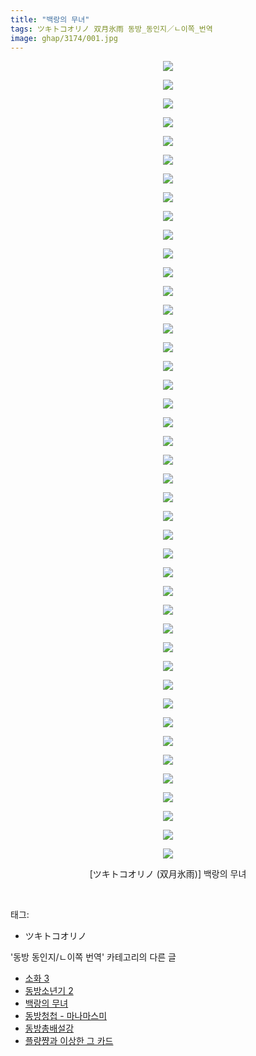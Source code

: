 ```yaml
---
title: "백랑의 무녀"
tags: ツキトコオリノ 双月氷雨 동방_동인지／ㄴ이쪽_번역
image: ghap/3174/001.jpg
---
```

<div class="article">
<p style="text-align: center; clear: none; float: none;"><img src="{{ site.nasurl }}/ghap/3174/001.jpg"/></p>
<p style="text-align: center; clear: none; float: none;"><img src="{{ site.nasurl }}/ghap/3174/002.jpg"/></p>
<p style="text-align: center; clear: none; float: none;"><img src="{{ site.nasurl }}/ghap/3174/003.jpg"/></p>
<p style="text-align: center; clear: none; float: none;"><img src="{{ site.nasurl }}/ghap/3174/004.jpg"/></p>
<p style="text-align: center; clear: none; float: none;"><img src="{{ site.nasurl }}/ghap/3174/005.jpg"/></p>
<p style="text-align: center; clear: none; float: none;"><img src="{{ site.nasurl }}/ghap/3174/006.jpg"/></p>
<p style="text-align: center; clear: none; float: none;"><img src="{{ site.nasurl }}/ghap/3174/007.jpg"/></p>
<p style="text-align: center; clear: none; float: none;"><img src="{{ site.nasurl }}/ghap/3174/008.jpg"/></p>
<p style="text-align: center; clear: none; float: none;"><img src="{{ site.nasurl }}/ghap/3174/009.jpg"/></p>
<p style="text-align: center; clear: none; float: none;"><img src="{{ site.nasurl }}/ghap/3174/010.jpg"/></p>
<p style="text-align: center; clear: none; float: none;"><img src="{{ site.nasurl }}/ghap/3174/011.jpg"/></p>
<p style="text-align: center; clear: none; float: none;"><img src="{{ site.nasurl }}/ghap/3174/012.jpg"/></p>
<p style="text-align: center; clear: none; float: none;"><img src="{{ site.nasurl }}/ghap/3174/013.jpg"/></p>
<p style="text-align: center; clear: none; float: none;"><img src="{{ site.nasurl }}/ghap/3174/014.jpg"/></p>
<p style="text-align: center; clear: none; float: none;"><img src="{{ site.nasurl }}/ghap/3174/015.jpg"/></p>
<p style="text-align: center; clear: none; float: none;"><img src="{{ site.nasurl }}/ghap/3174/016.jpg"/></p>
<p style="text-align: center; clear: none; float: none;"><img src="{{ site.nasurl }}/ghap/3174/017.jpg"/></p>
<p style="text-align: center; clear: none; float: none;"><img src="{{ site.nasurl }}/ghap/3174/018.jpg"/></p>
<p style="text-align: center; clear: none; float: none;"><img src="{{ site.nasurl }}/ghap/3174/019.jpg"/></p>
<p style="text-align: center; clear: none; float: none;"><img src="{{ site.nasurl }}/ghap/3174/020.jpg"/></p>
<p style="text-align: center; clear: none; float: none;"><img src="{{ site.nasurl }}/ghap/3174/021.jpg"/></p>
<p style="text-align: center; clear: none; float: none;"><img src="{{ site.nasurl }}/ghap/3174/022.jpg"/></p>
<p style="text-align: center; clear: none; float: none;"><img src="{{ site.nasurl }}/ghap/3174/023.jpg"/></p>
<p style="text-align: center; clear: none; float: none;"><img src="{{ site.nasurl }}/ghap/3174/024.jpg"/></p>
<p style="text-align: center; clear: none; float: none;"><img src="{{ site.nasurl }}/ghap/3174/025.jpg"/></p>
<p style="text-align: center; clear: none; float: none;"><img src="{{ site.nasurl }}/ghap/3174/026.jpg"/></p>
<p style="text-align: center; clear: none; float: none;"><img src="{{ site.nasurl }}/ghap/3174/027.jpg"/></p>
<p style="text-align: center; clear: none; float: none;"><img src="{{ site.nasurl }}/ghap/3174/028.jpg"/></p>
<p style="text-align: center; clear: none; float: none;"><img src="{{ site.nasurl }}/ghap/3174/029.jpg"/></p>
<p style="text-align: center; clear: none; float: none;"><img src="{{ site.nasurl }}/ghap/3174/030.jpg"/></p>
<p style="text-align: center; clear: none; float: none;"><img src="{{ site.nasurl }}/ghap/3174/031.jpg"/></p>
<p style="text-align: center; clear: none; float: none;"><img src="{{ site.nasurl }}/ghap/3174/032.jpg"/></p>
<p style="text-align: center; clear: none; float: none;"><img src="{{ site.nasurl }}/ghap/3174/033.jpg"/></p>
<p style="text-align: center; clear: none; float: none;"><img src="{{ site.nasurl }}/ghap/3174/034.jpg"/></p>
<p style="text-align: center; clear: none; float: none;"><img src="{{ site.nasurl }}/ghap/3174/035.jpg"/></p>
<p style="text-align: center; clear: none; float: none;"><img src="{{ site.nasurl }}/ghap/3174/036.jpg"/></p>
<p style="text-align: center; clear: none; float: none;"><img src="{{ site.nasurl }}/ghap/3174/037.jpg"/></p>
<p style="text-align: center; clear: none; float: none;"><img src="{{ site.nasurl }}/ghap/3174/038.jpg"/></p>
<p style="text-align: center; clear: none; float: none;"><img src="{{ site.nasurl }}/ghap/3174/039.jpg"/></p>
<p style="text-align: center; clear: none; float: none;"><img src="{{ site.nasurl }}/ghap/3174/040.jpg"/></p>
<p style="text-align: center; clear: none; float: none;"><img src="{{ site.nasurl }}/ghap/3174/041.jpg"/></p>
<p style="text-align: center; clear: none; float: none;"><img src="{{ site.nasurl }}/ghap/3174/042.jpg"/></p>
<p style="text-align: center; clear: none; float: none;"><img src="{{ site.nasurl }}/ghap/3174/043.jpg"/></p>
<p style="text-align: center; clear: none; float: none;">[ツキトコオリノ (双月氷雨)] 백랑의 무녀</p>
<p style="text-align: center; clear: none; float: none;"></p>
<p><br/></p>
</div><div class="tagTrail">
<p>태그: </p>
<ul>
<li>ツキトコオリノ</li>
</ul>
</div><div class="another">
<p>'동방 동인지/ㄴ이쪽 번역' 카테고리의 다른 글</p>
<ul>
<li><a href="/2017-03-27-ghap_3176">소화 3</a></li>
<li><a href="/2017-03-24-ghap_3175">동방소년기 2</a></li>
<li><a href="/2017-03-22-ghap_3174">백랑의 무녀</a></li>
<li><a href="/2017-03-14-ghap_3170">동방청첩 - 마나마스미</a></li>
<li><a href="/2017-03-10-ghap_3161">동방총배설강</a></li>
<li><a href="/2017-03-07-ghap_3160">플량쨩과 이상한 그 카드</a></li>
</ul>
</div><div class="cb_module cb_fluid">
<div class="cb_wrt cb_profile">
</div><!-- commentList close -->
</div>
